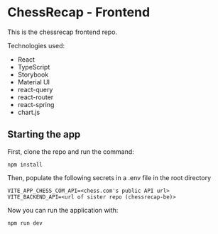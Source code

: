 # ChessRecap - Frontend

This is the chessrecap frontend repo.

Technologies used:
* React
* TypeScript
* Storybook
* Material UI
* react-query
* react-router
* react-spring
* chart.js

## Starting the app

First, clone the repo and run the command:

`npm install`

Then, populate the following secrets in a .env file in the root directory

```
VITE_APP_CHESS_COM_API=<chess.com's public API url>
VITE_BACKEND_API=<url of sister repo (chessrecap-be)>
```

Now you can run the application with:

`npm run dev`
